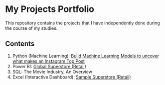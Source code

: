 # My Projects Portfolio
This repository contains the projects that I have independently done during the course of my studies.

## Contents
1. Python (Machine Learning): [Build Machine Learning Models to uncover what makes an Instagram Top Post](https://github.com/TheWorldAtMyFingerTips/My_Projects/tree/main/python)
2. Power BI: [Global Superstore (Retail)](https://github.com/TheWorldAtMyFingerTips/My_Projects/tree/main/PowerBI)
3. SQL: The Movie Industry, An Overview
4. Excel (Interactive Dashboard): [Sample Superstore (Retail)](https://github.com/TheWorldAtMyFingerTips/My_Projects/tree/main/Excel)




